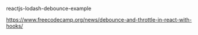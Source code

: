 reactjs-lodash-debounce-example

https://www.freecodecamp.org/news/debounce-and-throttle-in-react-with-hooks/